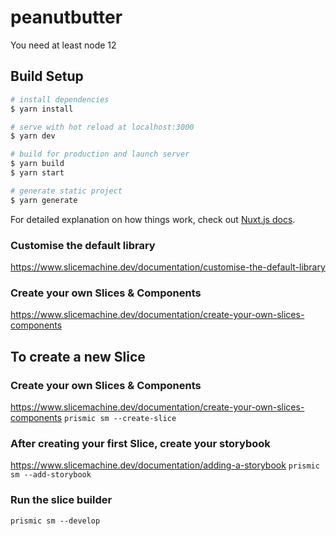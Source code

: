 # peanutbutter

You need at least node 12

## Build Setup

```bash
# install dependencies
$ yarn install

# serve with hot reload at localhost:3000
$ yarn dev

# build for production and launch server
$ yarn build
$ yarn start

# generate static project
$ yarn generate
```

For detailed explanation on how things work, check out [Nuxt.js docs](https://nuxtjs.org).


### Customise the default library
https://www.slicemachine.dev/documentation/customise-the-default-library

### Create your own Slices & Components
https://www.slicemachine.dev/documentation/create-your-own-slices-components


## To create a new Slice

### Create your own Slices & Components
https://www.slicemachine.dev/documentation/create-your-own-slices-components
`prismic sm --create-slice`

### After creating your first Slice, create your storybook
https://www.slicemachine.dev/documentation/adding-a-storybook
`prismic sm --add-storybook`

### Run the slice builder
`prismic sm --develop`
